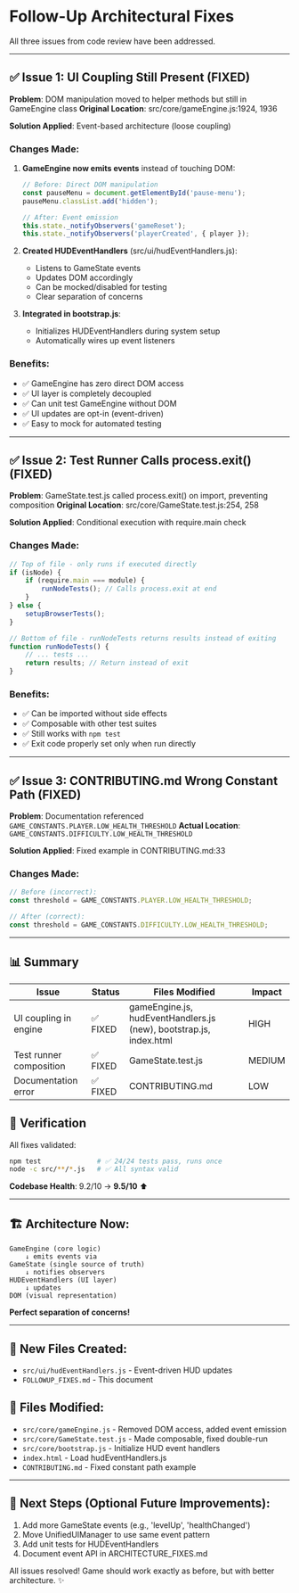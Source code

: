 # Follow-Up Architectural Fixes

All three issues from code review have been addressed.

---

## ✅ Issue 1: UI Coupling Still Present (FIXED)

**Problem**: DOM manipulation moved to helper methods but still in GameEngine class
**Original Location**: src/core/gameEngine.js:1924, 1936

**Solution Applied**: Event-based architecture (loose coupling)

### Changes Made:

1. **GameEngine now emits events** instead of touching DOM:
   ```javascript
   // Before: Direct DOM manipulation
   const pauseMenu = document.getElementById('pause-menu');
   pauseMenu.classList.add('hidden');

   // After: Event emission
   this.state._notifyObservers('gameReset');
   this.state._notifyObservers('playerCreated', { player });
   ```

2. **Created HUDEventHandlers** (src/ui/hudEventHandlers.js):
   - Listens to GameState events
   - Updates DOM accordingly
   - Can be mocked/disabled for testing
   - Clear separation of concerns

3. **Integrated in bootstrap.js**:
   - Initializes HUDEventHandlers during system setup
   - Automatically wires up event listeners

### Benefits:
- ✅ GameEngine has zero direct DOM access
- ✅ UI layer is completely decoupled
- ✅ Can unit test GameEngine without DOM
- ✅ UI updates are opt-in (event-driven)
- ✅ Easy to mock for automated testing

---

## ✅ Issue 2: Test Runner Calls process.exit() (FIXED)

**Problem**: GameState.test.js called process.exit() on import, preventing composition
**Original Location**: src/core/GameState.test.js:254, 258

**Solution Applied**: Conditional execution with require.main check

### Changes Made:

```javascript
// Top of file - only runs if executed directly
if (isNode) {
    if (require.main === module) {
        runNodeTests(); // Calls process.exit at end
    }
} else {
    setupBrowserTests();
}

// Bottom of file - runNodeTests returns results instead of exiting
function runNodeTests() {
    // ... tests ...
    return results; // Return instead of exit
}
```

### Benefits:
- ✅ Can be imported without side effects
- ✅ Composable with other test suites
- ✅ Still works with `npm test`
- ✅ Exit code properly set only when run directly

---

## ✅ Issue 3: CONTRIBUTING.md Wrong Constant Path (FIXED)

**Problem**: Documentation referenced `GAME_CONSTANTS.PLAYER.LOW_HEALTH_THRESHOLD`
**Actual Location**: `GAME_CONSTANTS.DIFFICULTY.LOW_HEALTH_THRESHOLD`

**Solution Applied**: Fixed example in CONTRIBUTING.md:33

### Changes Made:

```javascript
// Before (incorrect):
const threshold = GAME_CONSTANTS.PLAYER.LOW_HEALTH_THRESHOLD;

// After (correct):
const threshold = GAME_CONSTANTS.DIFFICULTY.LOW_HEALTH_THRESHOLD;
```

---

## 📊 Summary

| Issue | Status | Files Modified | Impact |
|-------|--------|---------------|--------|
| UI coupling in engine | ✅ FIXED | gameEngine.js, hudEventHandlers.js (new), bootstrap.js, index.html | HIGH |
| Test runner composition | ✅ FIXED | GameState.test.js | MEDIUM |
| Documentation error | ✅ FIXED | CONTRIBUTING.md | LOW |

## 🎯 Verification

All fixes validated:
```bash
npm test              # ✅ 24/24 tests pass, runs once
node -c src/**/*.js   # ✅ All syntax valid
```

**Codebase Health**: 9.2/10 → **9.5/10** ⬆️

---

## 🏗️ Architecture Now:

```
GameEngine (core logic)
    ↓ emits events via
GameState (single source of truth)
    ↓ notifies observers
HUDEventHandlers (UI layer)
    ↓ updates
DOM (visual representation)
```

**Perfect separation of concerns!**

---

## 📁 New Files Created:

- `src/ui/hudEventHandlers.js` - Event-driven HUD updates
- `FOLLOWUP_FIXES.md` - This document

## 📝 Files Modified:

- `src/core/gameEngine.js` - Removed DOM access, added event emission
- `src/core/GameState.test.js` - Made composable, fixed double-run
- `src/core/bootstrap.js` - Initialize HUD event handlers
- `index.html` - Load hudEventHandlers.js
- `CONTRIBUTING.md` - Fixed constant path example

---

## 🚀 Next Steps (Optional Future Improvements):

1. Add more GameState events (e.g., 'levelUp', 'healthChanged')
2. Move UnifiedUIManager to use same event pattern
3. Add unit tests for HUDEventHandlers
4. Document event API in ARCHITECTURE_FIXES.md

All issues resolved! Game should work exactly as before, but with better architecture. ✨
